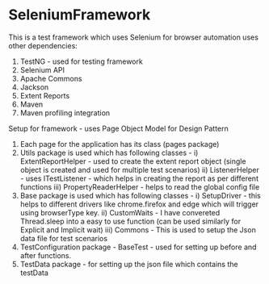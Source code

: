 # SeleniumFramework
This is a test framework which uses Selenium for browser automation uses other dependencies:
1) TestNG - used for testing framework
2) Selenium API
3) Apache Commons
4) Jackson
5) Extent Reports
6) Maven
7) Maven profiling integration

Setup for framework - uses Page Object Model for Design Pattern
1) Each page for the application has its class (pages package)
2) Utils package is used which has following classes - 
i) ExtentReportHelper - used to create the extent report object (single object is created and used for multiple test scenarios)
ii) ListenerHelper - uses ITestListener - which helps in creating the report as per different functions
iii) PropertyReaderHelper - helps to read the global config file
3) Base package is used which has following classes - 
i) SetupDriver - this helps to different drivers like chrome.firefox and edge which will trigger using browserType key.
ii) CustomWaits - I have convereted Thread.sleep into a easy to use function (can be used similarly for Explicit and Implicit wait)
iii) Commons - This is used to setup the Json data file for test scenarios
4) TestConfiguration package - BaseTest - used for setting up before and after functions.
5) TestData package - for setting up the json file which contains the testData
